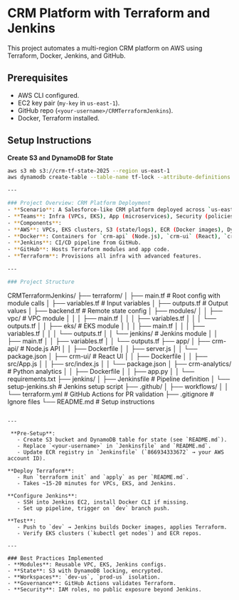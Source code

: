 # CRM Platform with Terraform and Jenkins

This project automates a multi-region CRM platform on AWS using Terraform, Docker, Jenkins, and GitHub.

## Prerequisites
- AWS CLI configured.
- EC2 key pair (`my-key` in `us-east-1`).
- GitHub repo (`<your-username>/CRMTerraformJenkins`).
- Docker, Terraform installed.

## Setup Instructions
**Create S3 and DynamoDB for State**
   ```bash
   aws s3 mb s3://crm-tf-state-2025 --region us-east-1
   aws dynamodb create-table --table-name tf-lock --attribute-definitions AttributeName=LockID,AttributeType=S --key-schema AttributeName=LockID,KeyType=HASH --provisioned-throughput ReadCapacityUnits=5,WriteCapacityUnits=5 --region us-east-1

---

### Project Overview: CRM Platform Deployment
- **Scenario**: A Salesforce-like CRM platform deployed across `us-east-1` and `eu-west-1` for global sales teams.
- **Teams**: Infra (VPCs, EKS), App (microservices), Security (policies).
- **Components**:
  - **AWS**: VPCs, EKS clusters, S3 (state/logs), ECR (Docker images), DynamoDB (state locking).
  - **Docker**: Containers for `crm-api` (Node.js), `crm-ui` (React), `crm-analytics` (Python).
  - **Jenkins**: CI/CD pipeline from GitHub.
  - **GitHub**: Hosts Terraform modules and app code.
  - **Terraform**: Provisions all infra with advanced features.

---

### Project Structure
```
CRMTerraformJenkins/
├── terraform/
│   ├── main.tf              # Root config with module calls
│   ├── variables.tf         # Input variables
│   ├── outputs.tf           # Output values
│   ├── backend.tf           # Remote state config
│   ├── modules/
│   │   ├── vpc/            # VPC module
│   │   │   ├── main.tf
│   │   │   ├── variables.tf
│   │   │   └── outputs.tf
│   │   ├── eks/            # EKS module
│   │   │   ├── main.tf
│   │   │   ├── variables.tf
│   │   │   └── outputs.tf
│   │   └── jenkins/        # Jenkins module
│   │       ├── main.tf
│   │       ├── variables.tf
│   │       └── outputs.tf
├── app/
│   ├── crm-api/            # Node.js API
│   │   ├── Dockerfile
│   │   ├── server.js
│   │   └── package.json
│   ├── crm-ui/             # React UI
│   │   ├── Dockerfile
│   │   ├── src/App.js
│   │   ├── src/index.js
│   │   └── package.json
│   ├── crm-analytics/      # Python analytics
│   │   ├── Dockerfile
│   │   ├── app.py
│   │   └── requirements.txt
├── jenkins/
│   ├── Jenkinsfile         # Pipeline definition
│   └── setup-jenkins.sh    # Jenkins setup script
├── .github/
│   ├── workflows/
│   │   └── terraform.yml  # GitHub Actions for PR validation
├── .gitignore              # Ignore files
└── README.md               # Setup instructions
```

---

 **Pre-Setup**:
   - Create S3 bucket and DynamoDB table for state (see `README.md`).
   - Replace `<your-username>` in `Jenkinsfile` and `README.md`.
   - Update ECR registry in `Jenkinsfile` (`866934333672` → your AWS account ID).

**Deploy Terraform**:
   - Run `terraform init` and `apply` as per `README.md`.
   - Takes ~15-20 minutes for VPCs, EKS, and Jenkins.

**Configure Jenkins**:
   - SSH into Jenkins EC2, install Docker CLI if missing.
   - Set up pipeline, trigger on `dev` branch push.

**Test**:
   - Push to `dev` → Jenkins builds Docker images, applies Terraform.
   - Verify EKS clusters (`kubectl get nodes`) and ECR repos.

---

### Best Practices Implemented
- **Modules**: Reusable VPC, EKS, Jenkins configs.
- **State**: S3 with DynamoDB locking, encrypted.
- **Workspaces**: `dev-us`, `prod-us` isolation.
- **Governance**: GitHub Actions validates Terraform.
- **Security**: IAM roles, no public exposure beyond Jenkins.

